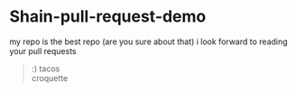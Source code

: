 # Shain-pull-request-demo

my repo is the best repo
(are you sure about that)
i look forward to reading your pull requests 
>:)
tacos  
croquette

